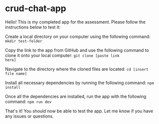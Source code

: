 # crud-chat-app

Hello! This is my completed app for the assessment. Please follow the instructions below to test it:

Create a local directory on your computer using the following command:
<code>mkdir test-folder</code>

Copy the link to the app from GitHub and use the following command to clone it onto your local computer:
<code>git clone [paste link here]</code>

Navigate to the directory where the cloned files are located:
<code>cd [insert file name]</code>

Install all necessary dependencies by running the following command:
<code>npm install</code>

Once all the dependencies are installed, run the app with the following command:
<code>npm run dev</code>


That's it! You should now be able to test the app. Let me know if you have any issues or questions.
